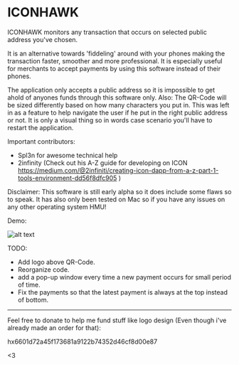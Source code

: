 # ICONHAWK
ICONHAWK monitors any transaction that occurs on selected public address you've chosen. 

It is an alternative towards 'fiddeling' around with your phones making the transaction faster, smoother and more professional. It is especially useful for merchants to accept payments by using this software instead of their phones. 

The application only accepts a public address so it is impossible to get ahold of anyones funds through this software only. Also: The QR-Code will be sized differently based on how many characters you put in. This was left in as a feature to help navigate the user if he put in the right public address or not. It is only a visual thing so in words case scenario you'll have to restart the application. 

Important contributors: 

- Spl3n for awesome technical help
- 2infinity (Check out his A-Z guide for developing on ICON https://medium.com/@2infiniti/creating-icon-dapp-from-a-z-part-1-tools-environment-dd56f8dfc905 )

Disclaimer: This software is still early alpha so it does include some flaws so to speak. It has also only been tested on Mac so if you have any issues on any other operating system HMU!

Demo:



![alt text](https://i.imgur.com/Vq5lFET.jpg)



TODO: 

- Add logo above QR-Code.
- Reorganize code.
- add a pop-up window every time a new payment occurs for small period of time.
- Fix the payments so that the latest payment is always at the top instead of bottom.


_____________________________________________________________

Feel free to donate to help me fund stuff like logo design (Even though i've already made an order for that):

hx6601d72a45f173681a9122b74352d46cf8d00e87

<3
